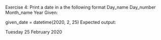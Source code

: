 Exercise 4: Print a date in a the following format
Day_name Day_number Month_name Year
Given:

given_date = datetime(2020, 2, 25)
Expected output:

Tuesday 25 February 2020

